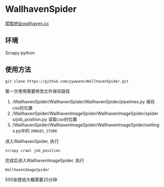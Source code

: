 # WallhavenSpider

[爬取地址wallhaven.cc](wallhaven.cc)

## 环境
Scrapy
python

## 使用方法

```shell
git clone https://github.com/yywwann/WallhavenSpider.git
```

第一次使用需要修改文件保存路径
1. /WallhavenSpider/WallhavenSpider/WallhavenSpider/pipelines.py 保存csv的位置
2. /WallhavenSpider/WallhavenImageSpider/WallhavenImageSpider/spiders/job_position.py 读取csv的位置
3. /WallhavenSpider/WallhavenImageSpider/WallhavenImageSpider/settings.py中的 `IMAGES_STORE`

进入WallhavenSpider, 执行

```shell
scrapy crawl job_position
```

完成后进入WallhavenImageSpider, 执行


```shell
WallhavenImageSpider
```

500张壁纸大概需要25分钟